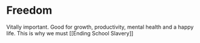 # Freedom

Vitally important. Good for growth, productivity, mental health and a happy life. This is why we must [[Ending School Slavery]]